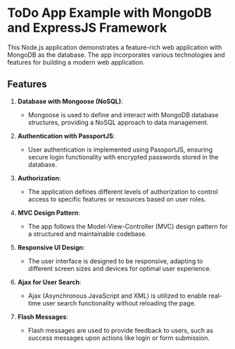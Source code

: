 # ToDo App Example with MongoDB and ExpressJS Framework

This Node.js application demonstrates a feature-rich web application with MongoDB as the database. The app incorporates various technologies and features for building a modern web application.





## Features

1. **Database with Mongoose (NoSQL)**:
   - Mongoose is used to define and interact with MongoDB database structures, providing a NoSQL approach to data management.

2. **Authentication with PassportJS**:
   - User authentication is implemented using PassportJS, ensuring secure login functionality with encrypted passwords stored in the database.

3. **Authorization**:
   - The application defines different levels of authorization to control access to specific features or resources based on user roles.

4. **MVC Design Pattern**:
   - The app follows the Model-View-Controller (MVC) design pattern for a structured and maintainable codebase.

5. **Responsive UI Design**:
   - The user interface is designed to be responsive, adapting to different screen sizes and devices for optimal user experience.

6. **Ajax for User Search**:
   - Ajax (Asynchronous JavaScript and XML) is utilized to enable real-time user search functionality without reloading the page.

7. **Flash Messages**:
   - Flash messages are used to provide feedback to users, such as success messages upon actions like login or form submission.